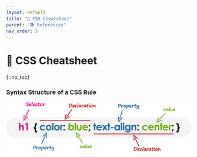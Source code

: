 ```yaml
---
layout: default
title: "🎨 CSS Cheatsheet" 
parent: "📚 References"
nav_order: 5
---
```


# 🎨 CSS Cheatsheet
{:.no_toc}

### Syntax Structure of a CSS Rule

![image](css-selector.png)
